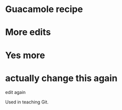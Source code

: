 # Guacamole recipe

# More edits
# Yes more
# actually change this again
edit again

Used in teaching Git.
